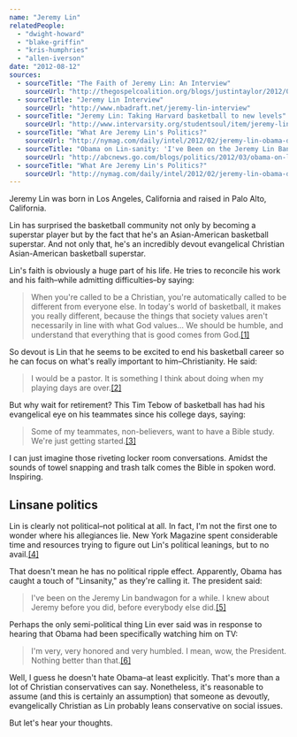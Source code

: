 ```yaml
---
name: "Jeremy Lin"
relatedPeople:
  - "dwight-howard"
  - "blake-griffin"
  - "kris-humphries"
  - "allen-iverson"
date: "2012-08-12"
sources:
  - sourceTitle: "The Faith of Jeremy Lin: An Interview"
    sourceUrl: "http://thegospelcoalition.org/blogs/justintaylor/2012/02/10/the-faith-of-jeremy-lin-an-interview/"
  - sourceTitle: "Jeremy Lin Interview"
    sourceUrl: "http://www.nbadraft.net/jeremy-lin-interview"
  - sourceTitle: "Jeremy Lin: Taking Harvard basketball to new levels"
    sourceUrl: "http://www.intervarsity.org/studentsoul/item/jeremy-lin"
  - sourceTitle: "What Are Jeremy Lin's Politics?"
    sourceUrl: "http://nymag.com/daily/intel/2012/02/jeremy-lin-obama-democrat-republican.html"
  - sourceTitle: "Obama on Lin-sanity: 'I've Been on the Jeremy Lin Bandwagon for a While"
    sourceUrl: "http://abcnews.go.com/blogs/politics/2012/03/obama-on-lin-sanity-ive-been-on-the-jeremy-lin-bandwagon-for-a-while/"
  - sourceTitle: "What Are Jeremy Lin's Politics?"
    sourceUrl: "http://nymag.com/daily/intel/2012/02/jeremy-lin-obama-democrat-republican.html"
---
```


Jeremy Lin was born in Los Angeles, California and raised in Palo Alto, California.

Lin has surprised the basketball community not only by becoming a superstar player but by the fact that he's an Asian-American basketball superstar. And not only that, he's an incredibly devout evangelical Christian Asian-American basketball superstar.

Lin's faith is obviously a huge part of his life. He tries to reconcile his work and his faith–while admitting difficulties–by saying:

>When you're called to be a Christian, you're automatically called to be different from everyone else. In today's world of basketball, it makes you really different, because the things that society values aren't necessarily in line with what God values… We should be humble, and understand that everything that is good comes from God.<a class="source-citation" href="http://thegospelcoalition.org/blogs/justintaylor/2012/02/10/the-faith-of-jeremy-lin-an-interview/" title="The Faith of Jeremy Lin: An Interview">[1]</a>

So devout is Lin that he seems to be excited to end his basketball career so he can focus on what's really important to him–Christianity. He said:

>I would be a pastor. It is something I think about doing when my playing days are over.<a class="source-citation" href="http://www.nbadraft.net/jeremy-lin-interview" title="Jeremy Lin Interview">[2]</a>

But why wait for retirement? This Tim Tebow of basketball has had his evangelical eye on his teammates since his college days, saying:

>Some of my teammates, non-believers, want to have a Bible study. We're just getting started.<a class="source-citation" href="http://www.intervarsity.org/studentsoul/item/jeremy-lin" title="Jeremy Lin: Taking Harvard basketball to new levels">[3]</a>

I can just imagine those riveting locker room conversations. Amidst the sounds of towel snapping and trash talk comes the Bible in spoken word. Inspiring.


## Linsane politics

Lin is clearly not political–not political at all. In fact, I'm not the first one to wonder where his allegiances lie. New York Magazine spent considerable time and resources trying to figure out Lin's political leanings, but to no avail.<a class="source-citation" href="http://nymag.com/daily/intel/2012/02/jeremy-lin-obama-democrat-republican.html" title="What Are Jeremy Lin&apos;s Politics?">[4]</a>

That doesn't mean he has no political ripple effect. Apparently, Obama has caught a touch of "Linsanity," as they're calling it. The president said:

>I've been on the Jeremy Lin bandwagon for a while. I knew about Jeremy before you did, before everybody else did.<a class="source-citation" href="http://abcnews.go.com/blogs/politics/2012/03/obama-on-lin-sanity-ive-been-on-the-jeremy-lin-bandwagon-for-a-while/" title="Obama on Lin-sanity: &apos;I&apos;ve Been on the Jeremy Lin Bandwagon for a While">[5]</a>

Perhaps the only semi-political thing Lin ever said was in response to hearing that Obama had been specifically watching him on TV:

>I'm very, very honored and very humbled. I mean, wow, the President. Nothing better than that.<a class="source-citation" href="http://nymag.com/daily/intel/2012/02/jeremy-lin-obama-democrat-republican.html" title="What Are Jeremy Lin&apos;s Politics?">[6]</a>

Well, I guess he doesn't hate Obama–at least explicitly. That's more than a lot of Christian conservatives can say. Nonetheless, it's reasonable to assume (and this is certainly an assumption) that someone as devoutly, evangelically Christian as Lin probably leans conservative on social issues.

But let's hear your thoughts.